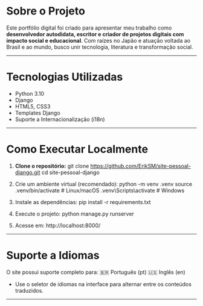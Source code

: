 

# Sobre o Projeto

Este portfólio digital foi criado para apresentar meu trabalho como **desenvolvedor autodidata, escritor e criador de projetos digitais com impacto social e educacional**. Com raízes no Japão e atuação voltada ao Brasil e ao mundo, busco unir tecnologia, literatura e transformação social.

---

# Tecnologias Utilizadas

- Python 3.10
- Django
- HTML5, CSS3
- Templates Django
- Suporte a Internacionalização (i18n)

---

# Como Executar Localmente

1. **Clone o repositório:**
    git clone https://github.com/ErikSM/site-pessoal-django.git
    cd site-pessoal-django


2. Crie um ambiente virtual (recomendado):
    python -m venv .venv
    source .venv/bin/activate   # Linux/macOS
    .venv\Scripts\activate      # Windows


3. Instale as dependências:
    pip install -r requirements.txt


4. Execute o projeto:
    python manage.py runserver

5. Acesse em: http://localhost:8000/

---


# Suporte a Idiomas
O site possui suporte completo para:
      🇧🇷 Português (pt)
      🇺🇸 Inglês (en)
  * Use o seletor de idiomas na interface para alternar entre os conteúdos traduzidos.

---


